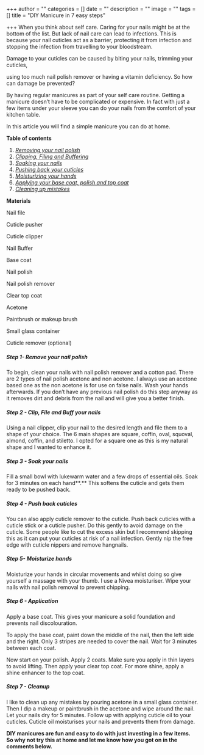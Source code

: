+++
author = ""
categories = []
date = ""
description = ""
image = ""
tags = []
title = "DIY Manicure in 7 easy steps"

+++
When you think about self care. Caring for your nails might be at the bottom of the list. But lack of nail care can lead to infections. This is because your nail cuticles act as a barrier, protecting it from infection and stopping the infection from travelling to your bloodstream.

Damage to your cuticles can be caused by biting your nails, trimming your cuticles,

using too much nail polish remover or having a vitamin deficiency. So how can damage be prevented?

By having regular manicures as part of your self care routine. Getting a manicure doesn’t have to be complicated or expensive. In fact with just a few items under your sleeve you can do your nails from the comfort of your kitchen table.

In this article you will find a simple manicure you can do at home.

**Table of contents**

1. [_Removing your nail polish_](#removing-your-nail-polish)
2. [_Clipping, Filing and Buffering_](#clipping-filing-buffering)
3. [_Soaking your nails_](#soaking-your-nails)
4. [_Pushing back your cuticles_](#pushing-back-your-cuticles)
5. [_Moisturizing your hands_](#moisturizing-your-hands)
6. [_Applying your base coat, polish and top coat_](#applying-your-base-coat-polish-and-top-coat)
7. [_Cleaning up mistakes_](#cleaning-up-mistakes)

**Materials**

Nail file

Cuticle pusher

Cuticle clipper

Nail Buffer

Base coat

Nail polish

Nail polish remover

Clear top coat

Acetone

Paintbrush or makeup brush

Small glass container

Cuticle remover (optional)

##### **Step 1- Remove your nail polish**

To begin, clean your nails with nail polish remover and a cotton pad. There are 2 types of nail polish acetone and non acetone. I always use an acetone based one as the non acetone is for use on false nails. Wash your hands afterwards. If you don’t have any previous nail polish do this step anyway as it removes dirt and debris from the nail and will give you a better finish.

##### **Step 2 - Clip, File and Buff your nails**

Using a nail clipper, clip your nail to the desired length and file them to a shape of your choice. The 6 main shapes are square, coffin, oval, squoval, almond, coffin, and stiletto. I opted for a square one as this is my natural shape and I wanted to enhance it.

##### **Step 3 - Soak your nails**

Fill a small bowl with lukewarm water and a few drops of essential oils. Soak for 3 minutes on each hand**.** This softens the cuticle and gets them ready to be pushed back.

##### **Step 4 - Push back cuticles**

You can also apply cuticle remover to the cuticle. Push back cuticles with a cuticle stick or a cuticle pusher. Do this gently to avoid damage on the cuticle. Some people like to cut the excess skin but I recommend skipping this as it can put your cuticles at risk of a nail infection. Gently nip the free edge with cuticle nippers and remove hangnails.

##### **Step 5- Moisturize hands**

Moisturize your hands in circular movements and whilst doing so give yourself a massage with your thumb. I use a Nivea moisturiser. Wipe your nails with nail polish removal to prevent chipping.

##### **Step 6 - Application**

Apply a base coat. This gives your manicure a solid foundation and prevents nail discolouration.

To apply the base coat, paint down the middle of the nail, then the left side and the right. Only 3 stripes are needed to cover the nail. Wait for 3 minutes between each coat.

Now start on your polish. Apply 2 coats. Make sure you apply in thin layers to avoid lifting. Then apply your clear top coat. For more shine, apply a shine enhancer to the top coat.

##### **Step 7 - Cleanup**

I like to clean up any mistakes by pouring acetone in a small glass container. Then I dip a makeup or paintbrush in the acetone and wipe around the nail. Let your nails dry for 5 minutes. Follow up with applying cuticle oil to your cuticles. Cuticle oil moisturises your nails and prevents them from damage.

**DIY manicures are fun and easy to do with just investing in a few items. So why not try this at home and let me know how you got on in the comments below.**